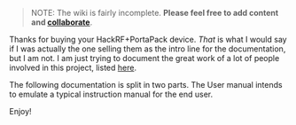 > NOTE: The wiki is fairly incomplete. **Please feel free to add content and [collaborate](How-to-collaborate)**.

Thanks for buying your HackRF+PortaPack device. _That_ is what I would say if I was actually the one selling them as the intro line for the documentation, but I am not. I am just trying to document the great work of a lot of people involved in this project, listed [here](https://github.com/eried/portapack-havoc/blob/master/firmware/application/apps/ui_about.hpp#L77).

The following documentation is split in two parts. The User manual intends to emulate a typical instruction manual for the end user.

Enjoy!